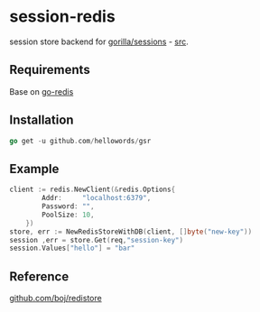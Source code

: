 # session-redis

session store backend for [gorilla/sessions](http://www.gorillatoolkit.org/pkg/sessions) - [src](https://github.com/gorilla/sessions).

## Requirements

Base on [go-redis](https://github.com/go-redis/redis)

## Installation

```go
go get -u github.com/hellowords/gsr
```

## Example

```go
client := redis.NewClient(&redis.Options{
		Addr:     "localhost:6379",
		Password: "",
		PoolSize: 10,
	})
store, err := NewRedisStoreWithDB(client, []byte("new-key"))
session ,err = store.Get(req,"session-key")
session.Values["hello"] = "bar"
```

## Reference

[github.com/boj/redistore](https://github.com/boj/redistore)